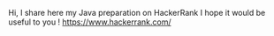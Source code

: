 Hi, I share here my Java preparation on HackerRank I hope it would be useful to you !
https://www.hackerrank.com/

